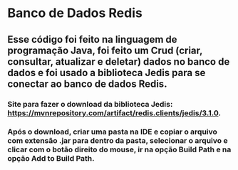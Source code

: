 # Banco de Dados Redis
## Esse código foi feito na linguagem de programação Java, foi feito um Crud (criar, consultar, atualizar e deletar) dados no banco de dados e foi usado a biblioteca Jedis para se conectar ao banco de dados Redis.
### Site para fazer o download da biblioteca Jedis: https://mvnrepository.com/artifact/redis.clients/jedis/3.1.0.
### Após o download, criar uma pasta na IDE e copiar o arquivo com extensão .jar para dentro da pasta, selecionar o arquivo e clicar com o botão direito do mouse, ir na opção Build Path e na opção Add to Build Path.
